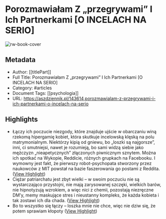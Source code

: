 # Porozmawiałam Z „przegrywami” I Ich Partnerkami [O INCELACH NA SERIO]

![rw-book-cover](https://m.aszdziennik.pl/05e4ff1ceed8aee3135146ef761992a8,1200,0,0,0.jpg)

## Metadata
- Author: [[titlePart]]
- Full Title: Porozmawiałam Z „przegrywami” I Ich Partnerkami [O INCELACH NA SERIO]
- Category: #articles
- Document Tags: [[psychologia]] 
- URL: https://aszdziennik.pl/143614,porozmawialam-z-przegrywami-i-ich-partnerkami-o-incelach-na-serio

## Highlights
- Łączy ich poczucie niezgody, które znajduje ujście w obarczaniu winą rzekomą hipergamię kobiet, która skutkuje incelowską klęską na polu matrymonialnym. Niektórzy kipią od gniewu, bo „loszki są najgorsze”, inni, ci smutniejsi, nawet je rozumieją, bo sami widzą siebie jako mężczyzn „nieapetycznych” złączonych piwnicznym sznytem. Można ich spotkać na Wykopie, Reddicie, różnych grupkach na Facebooku. I wymowny jest fakt, że pierwszy robot-psychopata stworzony przez naukowców z MIT powstał na bazie faszerowania go postami z Reddita. ([View Highlight](https://read.readwise.io/read/01gq2psjtfdadd257jrqv7pk6p))
- Ciężar patriarchatu jest zbyt wielki – w swoim poczuciu nie są wystarczająco przystojni, nie mają zarysowanej szczęki, wielkich barów, nie hipnotyzują wzrokiem, a więc nici z chemii, pozostają niezręczne DM’y, memy maskujące stres i nieustanny kompleks, że każda kobieta i tak zostawi ich dla chada. ([View Highlight](https://read.readwise.io/read/01gq2pxnw4z6ts0w3t7xnchwf7))
- Bo to wszystko się łączy – loszka mnie nie chce, więc nie dziw się, że potem sprawiam kłopoty ([View Highlight](https://read.readwise.io/read/01gq2q56pjsj15dvv6cb4fv1dv))
